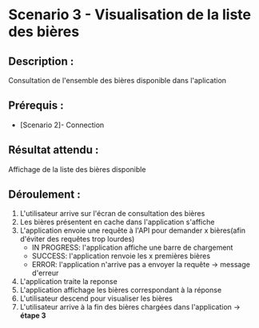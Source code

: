 # Scenario 3 - Visualisation de la liste des bières

##  Description  : 

Consultation de l'ensemble des bières disponible dans l'aplication

## Prérequis :

* [Scenario 2]- Connection

## Résultat attendu :

Affichage de la liste des bières disponible

## Déroulement :

1. L'utilisateur arrive sur l'écran de consultation des bières
2. Les bières présentent en cache dans l'application s'affiche
3. L'application envoie une requête à l'API pour demander x bières(afin d'éviter des requêtes trop lourdes)
    * IN PROGRESS: l'application affiche une barre de chargement
    * SUCCESS: l'application renvoie les x premières bières
    * ERROR: l'application n'arrive pas a envoyer la requête -> message d'erreur
3. L'application traite la reponse
4. L'application affichage les bières correspondant à la réponse
5. L'utilisateur descend pour visualiser les bières
6. L'utilisateur arrive à la fin des bières chargées dans l'application -> **étape 3**
